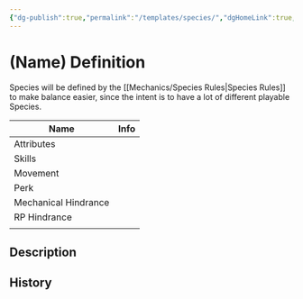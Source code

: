 ```yaml
---
{"dg-publish":true,"permalink":"/templates/species/","dgHomeLink":true,"dgPassFrontmatter":false}
---
```



# (Name) Definition

Species will be defined by the [[Mechanics/Species Rules|Species Rules]] to make balance easier, since the intent is to have a lot of different playable Species.

| Name                 | Info |
| -------------------- | ---- |
| Attributes           |      |
| Skills               |      |
| Movement             |      |
| Perk                 |      |
| Mechanical Hindrance |      |
| RP Hindrance         |      |
|                      |      |
## Description

## History

